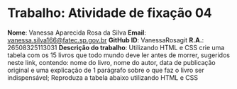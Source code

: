 # Trabalho: Atividade de fixação 04
**Nome**: Vanessa Aparecida Rosa da Silva
**Email**: vanessa.silva166@fatec.sp.gov.br
**GitHub ID**: VanessaRosagit
**R.A.**: 26508325113031
**Descrição do trabalho**:
 Utilizando HTML e CSS crie uma tabela com os 15 livros que todo mundo deve ler antes
de morrer, sugeridos neste link, contendo: nome do livro, nome do autor, data de
publicação original e uma explicação de 1 parágrafo sobre o que faz o livro ser
indispensável;
 Reproduza a tabela abaixo utilizando HTML e CSS
